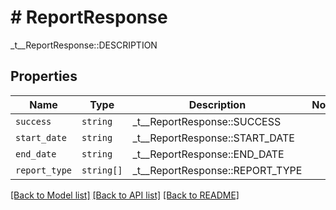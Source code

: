 # # ReportResponse

_t__ReportResponse::DESCRIPTION

## Properties

Name | Type | Description | Notes
------------ | ------------- | ------------- | -------------
| `success` | ```string``` |  _t__ReportResponse::SUCCESS  |  |
| `start_date` | ```string``` |  _t__ReportResponse::START_DATE  |  |
| `end_date` | ```string``` |  _t__ReportResponse::END_DATE  |  |
| `report_type` | ```string[]``` |  _t__ReportResponse::REPORT_TYPE  |  |

[[Back to Model list]](../../README.md#models) [[Back to API list]](../../README.md#endpoints) [[Back to README]](../../README.md)
